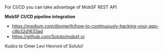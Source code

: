 For CI/CD you can take advantage of MobSF REST API

**MobSF CI/CD pipeline integration**

* https://medium.com/@omerlh/how-to-continuously-hacking-your-app-c8b32d1633ad
* https://github.com/Soluto/mobsf-ci

Kudos to Omer Levi Hevroni of Soluto!
